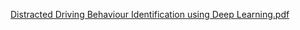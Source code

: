 [Distracted Driving Behaviour Identification using Deep Learning.pdf](https://github.com/user-attachments/files/16426782/2200526.pdf)
